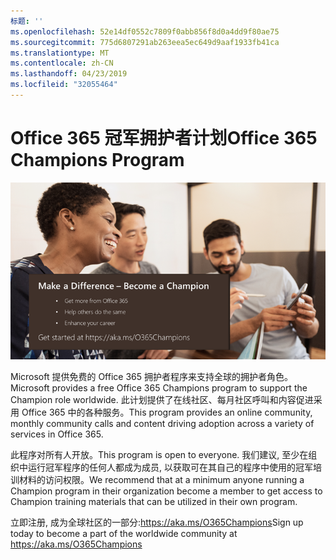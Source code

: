 ```yaml
---
标题: ''
ms.openlocfilehash: 52e14df0552c7809f0abb856f8d0a4dd9f80ae75
ms.sourcegitcommit: 775d6807291ab263eea5ec649d9aaf1933fb41ca
ms.translationtype: MT
ms.contentlocale: zh-CN
ms.lasthandoff: 04/23/2019
ms.locfileid: "32055464"
---
```

# <a name="office-365-champions-program"></a><span data-ttu-id="fa95b-102">Office 365 冠军拥护者计划</span><span class="sxs-lookup"><span data-stu-id="fa95b-102">Office 365 Champions Program</span></span> 

![使不同成为拥护者](media/makeadifference.png)

<span data-ttu-id="fa95b-104">Microsoft 提供免费的 Office 365 拥护者程序来支持全球的拥护者角色。</span><span class="sxs-lookup"><span data-stu-id="fa95b-104">Microsoft provides a free Office 365 Champions program to support the Champion role worldwide.</span></span>  <span data-ttu-id="fa95b-105">此计划提供了在线社区、每月社区呼叫和内容促进采用 Office 365 中的各种服务。</span><span class="sxs-lookup"><span data-stu-id="fa95b-105">This program provides an online community, monthly community calls and content driving adoption across a variety of services in Office 365.</span></span>

<span data-ttu-id="fa95b-106">此程序对所有人开放。</span><span class="sxs-lookup"><span data-stu-id="fa95b-106">This program is open to everyone.</span></span>  <span data-ttu-id="fa95b-107">我们建议, 至少在组织中运行冠军程序的任何人都成为成员, 以获取可在其自己的程序中使用的冠军培训材料的访问权限。</span><span class="sxs-lookup"><span data-stu-id="fa95b-107">We recommend that at a minimum anyone running a Champion program in their organization become a member to get access to Champion training materials that can be utilized in their own program.</span></span> 

<span data-ttu-id="fa95b-108">立即注册, 成为全球社区的一部分:https://aka.ms/O365Champions</span><span class="sxs-lookup"><span data-stu-id="fa95b-108">Sign up today to become a part of the worldwide community at https://aka.ms/O365Champions</span></span>  
